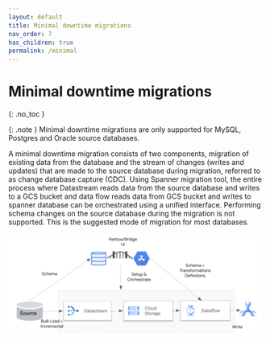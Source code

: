 ```yaml
---
layout: default
title: Minimal downtime migrations
nav_order: 7
has_children: true
permalink: /minimal
---
```


# Minimal downtime migrations
{: .no_toc }

{: .note }
Minimal downtime migrations are only supported for MySQL, Postgres and Oracle source databases.

A minimal downtime migration consists of two components, migration of existing data from the database and the stream of changes (writes and updates) that are made to the source database during migration, referred to as change database capture (CDC). Using Spanner migration tool, the entire process where Datastream reads data from the source database and writes to a GCS bucket and data flow reads data from GCS bucket and writes to spanner database can be orchestrated using a unified interface. Performing schema changes on the source database during the migration is not supported. This is the suggested mode of migration for most databases.

![](../ui/assets/asset-ripjb7eowf.png)
